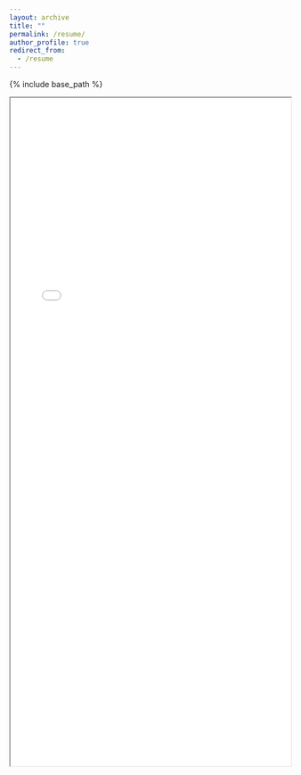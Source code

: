 ```yaml
---
layout: archive
title: ""
permalink: /resume/
author_profile: true
redirect_from:
  - /resume
---
```


{% include base_path %}

<iframe src="{{ site.url }}/files/Hayden Ratliff Resume.pdf#navpanes=0&scrollbar=0" width="100%" height="1200px"></iframe>

<!-- Download button (leaving here if desired in future)>
<!-- <p style="text-align: center;">
  <a href="{{ site.url }}/files/Hayden Ratliff Resume.pdf" download>
    <button>Download CV</button>
  </a>
</p> -->